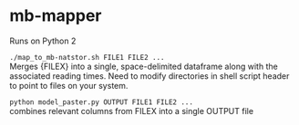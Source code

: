 # mb-mapper

Runs on Python 2  

`./map_to_mb-natstor.sh FILE1 FILE2 ...`  
Merges {FILEX} into a single, space-delimited dataframe along with the associated reading times. Need to modify directories in shell script header to point to files on your system.  

`python model_paster.py OUTPUT FILE1 FILE2 ...`  
combines relevant columns from FILEX into a single OUTPUT file
